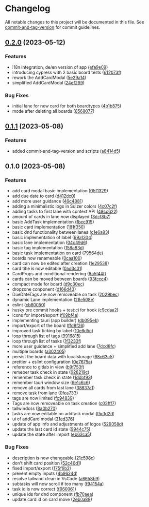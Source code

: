 # Changelog

All notable changes to this project will be documented in this file. See [commit-and-tag-version](https://github.com/absolute-version/commit-and-tag-version) for commit guidelines.

## [0.2.0](https://git.sulzer.de/hahnk/dayplanner/compare/v0.1.1...v0.2.0) (2023-05-12)


### Features

* i18n integration, de/en version of app ([efa9e09](https://git.sulzer.de/hahnk/dayplanner/commit/efa9e09c590efc430f8c88de2f2dd5b9fd077353))
* introducing cypress with 2 basic board tests ([612073f](https://git.sulzer.de/hahnk/dayplanner/commit/612073f4fb14f5c567aebca1b2ed41920aad90a4))
* rework the AddCardModal ([5e29a14](https://git.sulzer.de/hahnk/dayplanner/commit/5e29a14e3b50edcc379dabc8a2fbf3938fbdae62))
* simplified AddCardModal ([24ef299](https://git.sulzer.de/hahnk/dayplanner/commit/24ef2995b20acfaf87f4ab73bf70cd291ae441e9))


### Bug Fixes

* initial lane for new card for both boardtypes ([4b1b875](https://git.sulzer.de/hahnk/dayplanner/commit/4b1b875fee7a0e019b304e9f82d1d839dfb54543))
* mode after deleting all boards ([8568077](https://git.sulzer.de/hahnk/dayplanner/commit/85680771a4e7b4b37d8bf1c7b0d98e9ad25d16e5))

## [0.1.1](https://git.sulzer.de/hahnk/dayplanner/compare/v0.1.0...v0.1.1) (2023-05-08)


### Features

* added commit-and-tag-version and scripts ([a8414d5](https://git.sulzer.de/hahnk/dayplanner/commit/a8414d51d42814159b24462afe36a974403df958))

## 0.1.0 (2023-05-08)


### Features

* add card modal basic implementation ([05f1329](https://git.sulzer.de/hahnk/dayplanner/commit/05f13291f0bdcf0bb967dbad10de1694bd6bf378))
* add due date to card ([d412dc0](https://git.sulzer.de/hahnk/dayplanner/commit/d412dc02c4fbe9a86d1f136ed5edc33452ac75e1))
* add more user guidance ([46c4881](https://git.sulzer.de/hahnk/dayplanner/commit/46c4881cd2fff2f8a25a4c10a60d55719a3fa572))
* adding a minimalistic logo in Sulzer colors ([4c07c2f](https://git.sulzer.de/hahnk/dayplanner/commit/4c07c2f626efaffaef1719ae035f572317194126))
* adding tasks to first lane with context API ([48cc622](https://git.sulzer.de/hahnk/dayplanner/commit/48cc6229c8d2fb879ab8000e08fc40e351371c4d))
* amount of cards in lane now displayed ([3dcf8b7](https://git.sulzer.de/hahnk/dayplanner/commit/3dcf8b77088962549a91a02b651e2f1a9ccb4400))
* basic AddTask implementation ([fbcc915](https://git.sulzer.de/hahnk/dayplanner/commit/fbcc91519523edbd64d25a046a04d7ce575b63f3))
* basic card implementation ([181f350](https://git.sulzer.de/hahnk/dayplanner/commit/181f3508973374b66619240fe4a0dc3e9ff0686e))
* basic dnd functionality between lanes ([c1e6a83](https://git.sulzer.de/hahnk/dayplanner/commit/c1e6a83c3ace6001b4fcd97eb369253f853865bc))
* basic implementation of label ([99a1304](https://git.sulzer.de/hahnk/dayplanner/commit/99a13046f21441b499704e5965dbfcd40b64ef0f))
* basic lane implementation ([04c49d6](https://git.sulzer.de/hahnk/dayplanner/commit/04c49d6eabc6f5afae2cf771a928ab4beaf68291))
* basic tag implementation ([158a83d](https://git.sulzer.de/hahnk/dayplanner/commit/158a83de5a0c1678d60ae822e86b9fcb639e9a7f))
* basic task implementation on card ([79564de](https://git.sulzer.de/hahnk/dayplanner/commit/79564de9831eb1cfbeedc805e32faf0a070b94ad))
* boards now renameable ([0caa100](https://git.sulzer.de/hahnk/dayplanner/commit/0caa100636fa266122f480f7cb67720b61e32a0a))
* card can now be edited after creation ([1e29538](https://git.sulzer.de/hahnk/dayplanner/commit/1e2953847e917cebcc6fa28eb9c219ab0ad0b047))
* card title is now editable ([0ad3c31](https://git.sulzer.de/hahnk/dayplanner/commit/0ad3c31909acd6ddc27323d600c88a7e8769940a))
* CardProps and conditional rendering ([6a5f44f](https://git.sulzer.de/hahnk/dayplanner/commit/6a5f44f4d8c4274b04fed7af6cb97cd5634d921a))
* cards can be moved between boards ([93fccc4](https://git.sulzer.de/hahnk/dayplanner/commit/93fccc45ad9033aafde3f784d52ede352c33f446))
* compact mode for board ([d9c30ec](https://git.sulzer.de/hahnk/dayplanner/commit/d9c30ec3c3042488ced81701b28503c104bc3822))
* dropzone conponent ([d166d43](https://git.sulzer.de/hahnk/dayplanner/commit/d166d431cc2effce04efd4816c1ac8c77561dee8))
* DueDateTags are now removeable on task ([2029bec](https://git.sulzer.de/hahnk/dayplanner/commit/2029bec91853f5e0550cf4aa90b661f61a56f935))
* dynamic Lane implementation ([28e508e](https://git.sulzer.de/hahnk/dayplanner/commit/28e508eef9f532fc17e9fab5332c5de483e64824))
* eslint ([cb80050](https://git.sulzer.de/hahnk/dayplanner/commit/cb80050a10b947336eb5e9dcad8bb94587466966))
* husky pre commit hooks + test:ci for hook ([c9cdaa2](https://git.sulzer.de/hahnk/dayplanner/commit/c9cdaa29b6b0e50af777fe6630597f9ac98379ff))
* icons for import/export ([f09bf4a](https://git.sulzer.de/hahnk/dayplanner/commit/f09bf4af70d4546cb5be8e08a42f35ffc71cbe50))
* implementing tauri (app builder) ([db095eb](https://git.sulzer.de/hahnk/dayplanner/commit/db095eb06c81433a865baa269ee87e5dd9fbf901))
* import/export of the board ([ffd8f26](https://git.sulzer.de/hahnk/dayplanner/commit/ffd8f26058955b24359631ac0ee70643085b2e36))
* improved task ticking by label ([10e6d5c](https://git.sulzer.de/hahnk/dayplanner/commit/10e6d5c7183779dcaacde53ad1c87ec72b1e6639))
* loop through list of tags ([9916815](https://git.sulzer.de/hahnk/dayplanner/commit/9916815b90cc0661f45fa171dae0a1475cf0b47f))
* loop through list of tasks ([1f3233f](https://git.sulzer.de/hahnk/dayplanner/commit/1f3233f6b6cfa66f7d05ccc14c4dfefadc099b7e))
* more user guidance + simplified add lane ([7dcd8fc](https://git.sulzer.de/hahnk/dayplanner/commit/7dcd8fc3235c242f26b97dbcda39811ce3847430))
* multiple boards ([a302405](https://git.sulzer.de/hahnk/dayplanner/commit/a30240539f59d9e663710f8bb0a251d18553bb51))
* persist the board data with localstorage ([68c63c5](https://git.sulzer.de/hahnk/dayplanner/commit/68c63c537b407db8ad3772031ef7a8660ae85e35))
* prettier + eslint configuration ([0e7675a](https://git.sulzer.de/hahnk/dayplanner/commit/0e7675a446b8fb543bd79600e436dbdea3ad3c8b))
* reference to gitlab in view ([b9f753f](https://git.sulzer.de/hahnk/dayplanner/commit/b9f753fc84e847e67e83836f918bad14eb001189))
* remeber task check in state ([628219c](https://git.sulzer.de/hahnk/dayplanner/commit/628219ced83a918141b787cf0ae103b2a9a3e5ae))
* remember task check in state ([1ddbf93](https://git.sulzer.de/hahnk/dayplanner/commit/1ddbf93cf06e3e15f2825309f6e1da8f3d6cd174))
* remember tauri window size ([6e1c6c6](https://git.sulzer.de/hahnk/dayplanner/commit/6e1c6c6ce15aa0d45f2651caa727fe0a07355b1a))
* remove all cards from last lane ([38837a1](https://git.sulzer.de/hahnk/dayplanner/commit/38837a1de3eaed7a97de1affe4483f3e1746eb88))
* remove task from lane ([0fea733](https://git.sulzer.de/hahnk/dayplanner/commit/0fea733d952175cc81fbde0f843608e7a8aff7c1))
* tags are now limited ([fc94839](https://git.sulzer.de/hahnk/dayplanner/commit/fc9483920b1845f1b0f53c3a898a9a457277b8bf))
* Tags are now removeable on task creation ([c03fff7](https://git.sulzer.de/hahnk/dayplanner/commit/c03fff7cc2e21e71e034dcf94e7903d20c1d8b05))
* tailwindcss ([8a0b270](https://git.sulzer.de/hahnk/dayplanner/commit/8a0b270e0c66d40859e0d18bc49d320657b71063))
* tasks are now editable on addtask modal ([f5c1d2d](https://git.sulzer.de/hahnk/dayplanner/commit/f5c1d2d3b2ae64d5e0588d1df75d149419de7293))
* ui of addCard modal ([31ed376](https://git.sulzer.de/hahnk/dayplanner/commit/31ed376abed8ef5488343cf4c61d623a45584f10))
* update of app info and adjustments of logos ([529058d](https://git.sulzer.de/hahnk/dayplanner/commit/529058d6959da93b64ce314268a65d1d9e925d3d))
* update the last card id state ([9944c75](https://git.sulzer.de/hahnk/dayplanner/commit/9944c757f0a392e7b90c911d59019330fa727b26))
* update the state after import ([eb63ca5](https://git.sulzer.de/hahnk/dayplanner/commit/eb63ca55ec55bcdb4ed738c57741c9514fb05b9b))


### Bug Fixes

* description is now changeable ([21c598c](https://git.sulzer.de/hahnk/dayplanner/commit/21c598c2c600758dc0263f59e8737949cd6131c7))
* don't shift card position ([52c46d1](https://git.sulzer.de/hahnk/dayplanner/commit/52c46d1f35b16f0038107b399a197577fb9ec0ef))
* fixed import/export ([175f9b2](https://git.sulzer.de/hahnk/dayplanner/commit/175f9b2dc3021f68cb6d8ad8e5a0b60cc4d10823))
* prevent empty inputs ([4b9624d](https://git.sulzer.de/hahnk/dayplanner/commit/4b9624de776b92d66df03dc78c7d44f9b3406336))
* resolve tailwind clean in VsCode ([a6658b9](https://git.sulzer.de/hahnk/dayplanner/commit/a6658b9af5cebf5bec0d3753a2804ec426952cd9))
* subtasks will now scroll if too many ([f94154a](https://git.sulzer.de/hahnk/dayplanner/commit/f94154a4bda353c03ea8e8b6b3942341bbfbb5e5))
* task id is now correct ([f960061](https://git.sulzer.de/hahnk/dayplanner/commit/f9600614fcece38417e516ec2867a123461fe813))
* unique ids for dnd component ([fb70aea](https://git.sulzer.de/hahnk/dayplanner/commit/fb70aea475c1fa841543f41d375ad09a75800c56))
* update card id on card move ([2eb0a88](https://git.sulzer.de/hahnk/dayplanner/commit/2eb0a8892e28349d8b69fd843e6e82cd0a78fea7))
